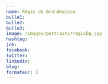 ```yaml
---
name: Régis de Grandmaison
bulle1:  
bulle2:  
bulle3: 
image: /images/portraits/regisDg.jpg
hashtag: ''
job: 
facebook: 
twitter: 
linkedin: 
blog: 
formateur: 1
---
```

